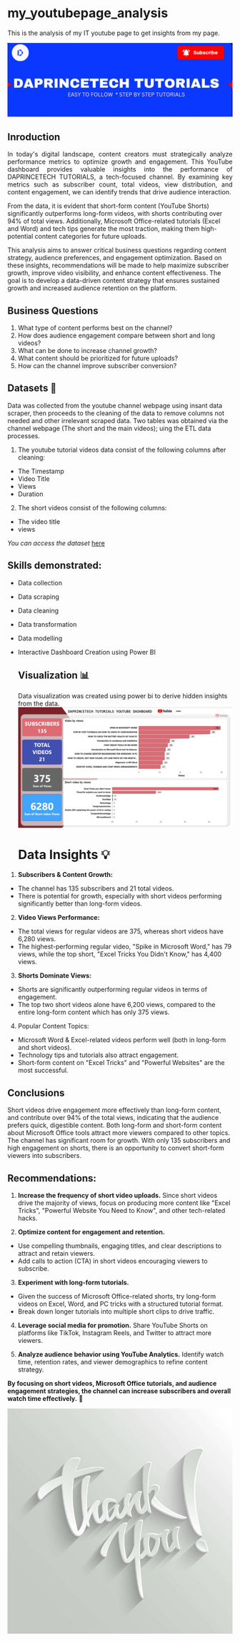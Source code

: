 # my_youtubepage_analysis
This is the analysis of my IT youtube page to get insights from my page.

![](Intro_video.png)

## Inroduction

<p align="justify">In today's digital landscape, content creators must strategically analyze performance metrics to optimize growth and engagement. This YouTube dashboard provides valuable insights into the performance of DAPRINCETECH TUTORIALS, a tech-focused channel. By examining key metrics such as subscriber count, total videos, view distribution, and content engagement, we can identify trends that drive audience interaction.

From the data, it is evident that short-form content (YouTube Shorts) significantly outperforms long-form videos, with shorts contributing over 94% of total views. Additionally, Microsoft Office-related tutorials (Excel and Word) and tech tips generate the most traction, making them high-potential content categories for future uploads.

This analysis aims to answer critical business questions regarding content strategy, audience preferences, and engagement optimization. Based on these insights, recommendations will be made to help maximize subscriber growth, improve video visibility, and enhance content effectiveness. The goal is to develop a data-driven content strategy that ensures sustained growth and increased audience retention on the platform.</p>

## Business Questions
1. What type of content performs best on the channel?
2. How does audience engagement compare between short and long videos?
3. What can be done to increase channel growth?
4. What content should be prioritized for future uploads?
5. How can the channel improve subscriber conversion?

## Datasets 📑
Data was collected from the youtube channel webpage using insant data scraper, then proceeds to the cleaning of the data to remove columns not needed and other irrelevant scraped data. Two tables was obtained via the channel webpage (The short and the main videos); uing the ETL data processes. 

1. The youtube tutorial videos data consist of the following columns after cleaning:
- The Timestamp
- Video Title
- Views
- Duration

2. The short videos consist of the following columns:
- The video title
- views

*You can access the dataset* [here](https://github.com/Isaiah-99/my_youtubepage_analysis/blob/main/My_Youtubepage_combined.xlsx)

## Skills demonstrated:
- Data collection
- Data scraping
- Data cleaning
- Data transformation
- Data modelling
- Interactive Dashboard Creation using Power BI

  ## Visualization 📊
  
  Data visualization was created using power bi to derive hidden insights from the data.
  ![](PowerBI_dashboard.png)

  # Data Insights 💡

1. **Subscribers & Content Growth:**
- The channel has 135 subscribers and 21 total videos.
- There is potential for growth, especially with short videos performing significantly better than long-form videos.

2. **Video Views Performance:**
- The total views for regular videos are 375, whereas short videos have 6,280 views.
- The highest-performing regular video, "Spike in Microsoft Word," has 79 views, while the top short, "Excel Tricks You Didn't Know," has 4,400 views.

3. **Shorts Dominate Views:**
- Shorts are significantly outperforming regular videos in terms of engagement.
- The top two short videos alone have 6,200 views, compared to the entire long-form content which has only 375 views.

4. Popular Content Topics:
- Microsoft Word & Excel-related videos perform well (both in long-form and short videos).
- Technology tips and tutorials also attract engagement.
- Short-form content on "Excel Tricks" and "Powerful Websites" are the most successful.


## Conclusions
Short videos drive engagement more effectively than long-form content, and contribute over 94% of the total views, indicating that the audience prefers quick, digestible content.
Both long-form and short-form content about Microsoft Office tools attract more viewers compared to other topics. The channel has significant room for growth. 
With only 135 subscribers and high engagement on shorts, there is an opportunity to convert short-form viewers into subscribers.

## Recommendations:

1. **Increase the frequency of short video uploads.**
Since short videos drive the majority of views, focus on producing more content like "Excel Tricks", "Powerful Website You Need to Know", and other tech-related hacks.

2. **Optimize content for engagement and retention.**
- Use compelling thumbnails, engaging titles, and clear descriptions to attract and retain viewers.
- Add calls to action (CTA) in short videos encouraging viewers to subscribe.

3. **Experiment with long-form tutorials.**
- Given the success of Microsoft Office-related shorts, try long-form videos on Excel, Word, and PC tricks with a structured tutorial format.
- Break down longer tutorials into multiple short clips to drive traffic.

4. **Leverage social media for promotion.**
Share YouTube Shorts on platforms like TikTok, Instagram Reels, and Twitter to attract more viewers.

5. **Analyze audience behavior using YouTube Analytics.**
Identify watch time, retention rates, and viewer demographics to refine content strategy.


**By focusing on short videos, Microsoft Office tutorials, and audience engagement strategies, the channel can increase subscribers and overall watch time effectively.** 🚀

![](Thank_you.jpg)
